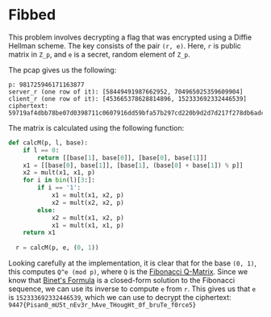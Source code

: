 # Fibbed

This problem involves decrypting a flag that was encrypted using a Diffie Hellman scheme. The key consists of the pair `(r, e)`. Here, `r` is public matrix in `Z_p`, and `e` is a secret, random element of `Z_p`.

The pcap gives us the following:

```
p: 981725946171163877
server_r (one row of it): [58449491987662952, 704965025359609904]
client_r (one row of it): [453665378628814896, 152333692332446539]
ciphertext: 59719af4dbb78be07d0398711c0607916dd59bfa57b297cd220b9d2d7d217f278db6adca88c9802098ba704a18cce7dd0124f8ce492b39b64ced0843862ac2a6
```

The matrix is calculated using the following function:

```python
def calcM(p, l, base):
	if l == 0:
		return [[base[1], base[0]], [base[0], base[1]]]
	x1 = [[base[0], base[1]], [base[1], (base[0] + base[1]) % p]]
	x2 = mult(x1, x1, p)
	for i in bin(l)[3:]:
		if i == '1':
			x1 = mult(x1, x2, p)
			x2 = mult(x2, x2, p)
		else:
			x2 = mult(x1, x2, p)
			x1 = mult(x1, x1, p)
	return x1
    
  r = calcM(p, e, (0, 1))
  ```
  
Looking carefully at the implementation, it is clear that for the base `(0, 1)`, this computes `Q^e (mod p)`, where `Q` is the [Fibonacci Q-Matrix](http://mathworld.wolfram.com/FibonacciQ-Matrix.html). Since we know that [Binet's Formula](http://mathworld.wolfram.com/BinetsFibonacciNumberFormula.html) is a closed-form solution to the Fibonacci sequence, we can use its inverse to compute `e` from `r`. This gives us that `e` is `152333692332446539`, which we can use to decrypt the ciphertext: `9447{Pisan0_mU5t_nEv3r_hAve_THougHt_0f_bruTe_f0rce5}`
